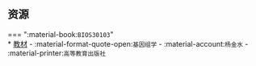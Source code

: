 ## 资源  
=== ":material-book:`BIOS30103`"  
    * [教材](https://api.mir6.com/api/lanzou?url=https://cqu-openlib.lanzout.com/iZiaN2flwjvg&down=true) - :material-format-quote-open:`基因组学` - :material-account:`杨金水` - :material-printer:`高等教育出版社`  
